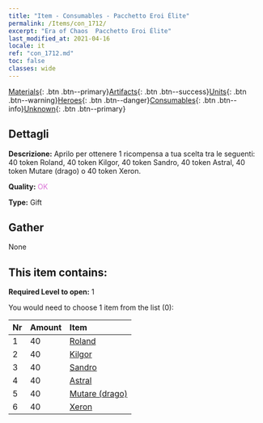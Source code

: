 ```yaml
---
title: "Item - Consumables - Pacchetto Eroi Élite"
permalink: /Items/con_1712/
excerpt: "Era of Chaos  Pacchetto Eroi Élite"
last_modified_at: 2021-04-16
locale: it
ref: "con_1712.md"
toc: false
classes: wide
---
```

 [Materials](/it/Items/){: .btn .btn--primary}[Artifacts](/it/Items/Artifacts/){: .btn .btn--success}[Units](/it/Items/Units/){: .btn .btn--warning}[Heroes](/it/Items/Heroes/){: .btn .btn--danger}[Consumables](/it/Items/Consumables/){: .btn .btn--info}[Unknown](/it/Items/Unknown/){: .btn .btn--primary}

## Dettagli
 **Descrizione:** Aprilo per ottenere 1 ricompensa a tua scelta tra le seguenti: 40 token Roland, 40 token Kilgor, 40 token Sandro, 40 token Astral, 40 token Mutare (drago) o 40 token Xeron.

 **Quality:** <span style="color: #DA70D6">OK</span>

 **Type:** Gift

## Gather

  None

## This item contains:

 **Required Level to open:** 1

 You would need to choose 1 item from the list (0):

  | Nr | Amount |     Item    |
  |:---|:-------|:------------|
  | 1 | 40 | [Roland](/it/Items/her_362/) |  | 
  | 2 | 40 | [Kilgor](/it/Items/her_374/) |  | 
  | 3 | 40 | [Sandro](/it/Items/her_371/) |  | 
  | 4 | 40 | [Astral](/it/Items/her_388/) |  | 
  | 5 | 40 | [Mutare (drago)](/it/Items/her_390/) |  | 
  | 6 | 40 | [Xeron](/it/Items/her_383/) |  | 
